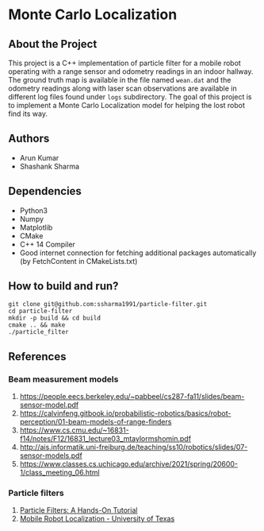 # Monte Carlo Localization

## About the Project
This project is a C++ implementation of particle filter for a mobile robot operating with a range sensor and odometry readings in an indoor hallway. The ground truth map is available in the file named `wean.dat` and the odometry readings along with laser scan observations are available in different log files found under `logs` subdirectory. The goal of this project is to implement a Monte Carlo Localization model for helping the lost robot find its way.

## Authors
- Arun Kumar
- Shashank Sharma

## Dependencies
* Python3
* Numpy
* Matplotlib
* CMake
* C++ 14 Compiler
* Good internet connection for fetching additional packages automatically (by FetchContent in CMakeLists.txt)

## How to build and run?
```
git clone git@github.com:ssharma1991/particle-filter.git
cd particle-filter
mkdir -p build && cd build
cmake .. && make
./particle_filter
```

## References

### Beam measurement models

1. https://people.eecs.berkeley.edu/~pabbeel/cs287-fa11/slides/beam-sensor-model.pdf
2. https://calvinfeng.gitbook.io/probabilistic-robotics/basics/robot-perception/01-beam-models-of-range-finders
3. https://www.cs.cmu.edu/~16831-f14/notes/F12/16831_lecture03_mtaylormshomin.pdf
4. http://ais.informatik.uni-freiburg.de/teaching/ss10/robotics/slides/07-sensor-models.pdf
5. https://www.classes.cs.uchicago.edu/archive/2021/spring/20600-1/class_meeting_06.html

### Particle filters
1. [ Particle Filters: A Hands-On Tutorial ](https://www.mdpi.com/955336)
2. [ Mobile Robot Localization - University of Texas ](https://amrl.cs.utexas.edu/interactive-particle-filters/)
